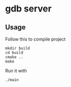 # gdb server
## Usage
Follow this to compile project
```
mkdir build
cd build
cmake ..
make
```
Run it with
```
./main

